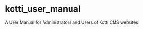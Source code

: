 kotti_user_manual
=================

A User Manual for Administrators and Users of Kotti CMS websites